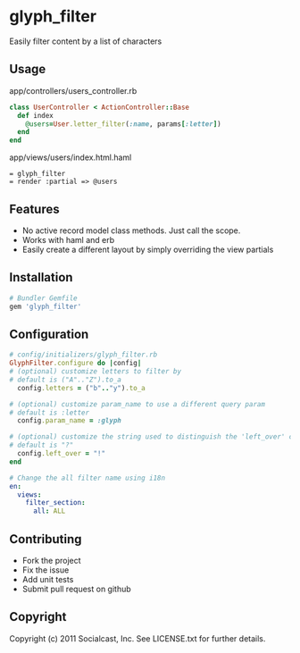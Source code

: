 # glyph_filter

Easily filter content by a list of characters

## Usage

app/controllers/users_controller.rb

```ruby
class UserController < ActionController::Base
  def index
    @users=User.letter_filter(:name, params[:letter])
  end
end
```

app/views/users/index.html.haml

```haml
= glyph_filter
= render :partial => @users
```

## Features

* No active record model class methods.  Just call the scope.
* Works with haml and erb
* Easily create a different layout by simply overriding the view partials

## Installation

```ruby
# Bundler Gemfile
gem 'glyph_filter'
```

## Configuration

```ruby
# config/initializers/glyph_filter.rb
GlyphFilter.configure do |config|
# (optional) customize letters to filter by
# default is ("A".."Z").to_a
  config.letters = ("b".."y").to_a

# (optional) customize param_name to use a different query param
# default is :letter
  config.param_name = :glyph

# (optional) customize the string used to distinguish the 'left_over' content
# default is "?"
  config.left_over = "!"
end
```

```yml
# Change the all filter name using i18n
en:
  views:
    filter_section:
      all: ALL
```

## Contributing
 
* Fork the project
* Fix the issue
* Add unit tests
* Submit pull request on github

## Copyright

Copyright (c) 2011 Socialcast, Inc. 
See LICENSE.txt for further details.
